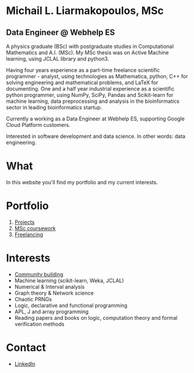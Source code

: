 # Michail L. Liarmakopoulos, MSc

## Data Engineer @ Webhelp ES

A physics graduate (BSc) with postgraduate studies in Computational Mathematics and A.I. (MSc). My MSc thesis was on Active Machine learning, using JCLAL library and python3.

Having four years experience as a part-time freelance scientific programmer - analyst, using technologies as Mathematica, python, C++ for solving engineering and mathematical problems, and LaTeX for documenting. One and a half year industrial experience as a scientific python programmer, using NumPy, SciPy, Pandas and Scikit-learn for machine learning, data preprocessing and analysis in the bioinformatics sector in leading bioinformatics startup.

Currently a working as a Data Engineer at Webhelp ES, supporting Google Cloud Platform customers. 

Interested in software development and data science. In other words: data engineering.

# What

In this website you'll find my portfolio and my current interests.

# Portfolio

1. [Projects](port/other.md)
2. [MSc coursework](port/msc-coursework.md)
3. [Freelancing](port/freelancing.md)

# Interests

- [Community building](https://mlliarm.github.io/apl-in-bcn/)
- Machine learning (scikit-learn, Weka, JCLAL)
- Numerical & Interval analysis
- Graph theory & Network science
- Chaotic PRNGs
- Logic, declarative and functional programming
- APL, J and array programming
- Reading papers and books on logic, computation theory and formal verification methods

# Contact

- [LinkedIn](https://www.linkedin.com/in/mlliarm/)
